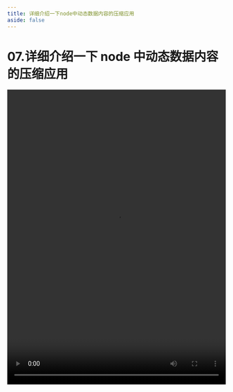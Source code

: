 ```yaml
---
title: 详细介绍一下node中动态数据内容的压缩应用
aside: false
---
```


# 07.详细介绍一下 node 中动态数据内容的压缩应用

<video autoplay src="http://qn.chinavanes.com/interview/project-interview/07.详细介绍一下node中动态数据内容的压缩应用.mp4" controls controlsList="nodownload" width="100%" height="680"/>
